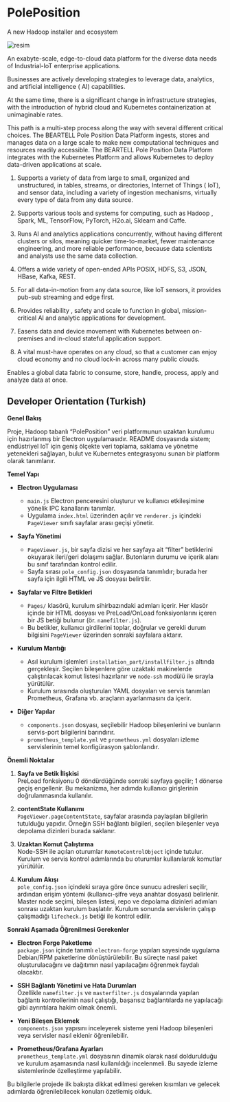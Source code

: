 # PolePosition
A new Hadoop installer and ecosystem

![resim](https://user-images.githubusercontent.com/870265/204732093-1ea33682-9eaa-451c-befd-f7cb7015ecf3.png)

An exabyte-scale, edge-to-cloud data platform for the diverse data needs of Industrial-IoT enterprise applications.

Businesses are actively developing strategies to leverage data, analytics, and artificial intelligence ( AI) capabilities.

At the same time, there is a significant change in infrastructure strategies, with the introduction of hybrid cloud and Kubernetes containerization at unimaginable rates.

This path is a multi-step process along the way with several different critical choices. The BEARTELL Pole Position Data Platform ingests, stores and manages data on a large scale to make new computational techniques and resources readily accessible. The BEARTELL Pole Position Data Platform integrates with the Kubernetes Platform and allows Kubernetes to deploy data-driven applications at scale.

1. Supports a variety of data from large to small, organized and unstructured, in tables, streams, or directories, Internet of Things ( IoT), and sensor data, including a variety of ingestion mechanisms, virtually every type of data from any data source.

2. Supports various tools and systems for computing, such as Hadoop , Spark, ML, TensorFlow, PyTorch, H2o.ai, Sklearn and Caffe.

3. Runs AI and analytics applications concurrently, without having different clusters or silos, meaning quicker time-to-market, fewer maintenance engineering, and more reliable performance, because data scientists and analysts use the same data collection.

4. Offers a wide variety of open-ended APIs POSIX, HDFS, S3, JSON, HBase, Kafka, REST.

5. For all data-in-motion from any data source, like IoT sensors, it provides pub-sub streaming and edge first.

6. Provides reliability , safety and scale to function in global, mission-critical AI and analytic applications for development.

7. Easens data and device movement with Kubernetes between on-premises and in-cloud stateful application support.

8. A vital must-have operates on any cloud, so that a customer can enjoy cloud economy and no cloud lock-in across many public clouds.

Enables a global data fabric to consume, store, handle, process, apply and analyze data at once.


## Developer Orientation (Turkish)

**Genel Bakış**

Proje, Hadoop tabanlı “PolePosition” veri platformunun uzaktan kurulumu için hazırlanmış bir Electron uygulamasıdır. README dosyasında sistem; endüstriyel IoT için geniş ölçekte veri toplama, saklama ve yönetme yetenekleri sağlayan, bulut ve Kubernetes entegrasyonu sunan bir platform olarak tanımlanır.  

**Temel Yapı**

- **Electron Uygulaması**  
  - `main.js` Electron penceresini oluşturur ve kullanıcı etkileşimine yönelik IPC kanallarını tanımlar.  
  - Uygulama `index.html` üzerinden açılır ve `renderer.js` içindeki `PageViewer` sınıfı sayfalar arası geçişi yönetir.

- **Sayfa Yönetimi**  
  - `PageViewer.js`, bir sayfa dizisi ve her sayfaya ait “filter” betiklerini okuyarak ileri/geri dolaşımı sağlar. Butonların durumu ve içerik alanı bu sınıf tarafından kontrol edilir.
  - Sayfa sırası `pole_config.json` dosyasında tanımlıdır; burada her sayfa için ilgili HTML ve JS dosyası belirtilir.

- **Sayfalar ve Filtre Betikleri**  
  - `Pages/` klasörü, kurulum sihirbazındaki adımları içerir. Her klasör içinde bir HTML dosyası ve PreLoad/OnLoad fonksiyonlarını içeren bir JS betiği bulunur (ör. `namefilter.js`).
  - Bu betikler, kullanıcı girdilerini toplar, doğrular ve gerekli durum bilgisini `PageViewer` üzerinden sonraki sayfalara aktarır.

- **Kurulum Mantığı**  
  - Asıl kurulum işlemleri `installation_part/installfilter.js` altında gerçekleşir. Seçilen bileşenlere göre uzaktaki makinelerde çalıştırılacak komut listesi hazırlanır ve `node-ssh` modülü ile sırayla yürütülür.
  - Kurulum sırasında oluşturulan YAML dosyaları ve servis tanımları Prometheus, Grafana vb. araçların ayarlanmasını da içerir.

- **Diğer Yapılar**  
  - `components.json` dosyası, seçilebilir Hadoop bileşenlerini ve bunların servis-port bilgilerini barındırır.
  - `prometheus_template.yml` ve `prometheus.yml` dosyaları izleme servislerinin temel konfigürasyon şablonlarıdır.

**Önemli Noktalar**

1. **Sayfa ve Betik İlişkisi**  
   PreLoad fonksiyonu 0 döndürdüğünde sonraki sayfaya geçilir; 1 dönerse geçiş engellenir. Bu mekanizma, her adımda kullanıcı girişlerinin doğrulanmasında kullanılır.

2. **contentState Kullanımı**  
   `PageViewer.pageContentState`, sayfalar arasında paylaşılan bilgilerin tutulduğu yapıdır. Örneğin SSH bağlantı bilgileri, seçilen bileşenler veya depolama dizinleri burada saklanır.

3. **Uzaktan Komut Çalıştırma**  
   Node-SSH ile açılan oturumlar `RemoteControlObject` içinde tutulur. Kurulum ve servis kontrol adımlarında bu oturumlar kullanılarak komutlar yürütülür.

4. **Kurulum Akışı**  
   `pole_config.json` içindeki sıraya göre önce sunucu adresleri seçilir, ardından erişim yöntemi (kullanıcı-şifre veya anahtar dosyası) belirlenir. Master node seçimi, bileşen listesi, repo ve depolama dizinleri adımları sonrası uzaktan kurulum başlatılır. Kurulum sonunda servislerin çalışıp çalışmadığı `lifecheck.js` betiği ile kontrol edilir.

**Sonraki Aşamada Öğrenilmesi Gerekenler**

- **Electron Forge Paketleme**  
  `package.json` içinde tanımlı `electron-forge` yapıları sayesinde uygulama Debian/RPM paketlerine dönüştürülebilir. Bu süreçte nasıl paket oluşturulacağını ve dağıtımın nasıl yapılacağını öğrenmek faydalı olacaktır.

- **SSH Bağlantı Yönetimi ve Hata Durumları**  
  Özellikle `namefilter.js` ve `masterfilter.js` dosyalarında yapılan bağlantı kontrollerinin nasıl çalıştığı, başarısız bağlantılarda ne yapılacağı gibi ayrıntılara hakim olmak önemli.

- **Yeni Bileşen Eklemek**  
  `components.json` yapısını inceleyerek sisteme yeni Hadoop bileşenleri veya servisler nasıl eklenir öğrenilebilir.

- **Prometheus/Grafana Ayarları**  
  `prometheus_template.yml` dosyasının dinamik olarak nasıl doldurulduğu ve kurulum aşamasında nasıl kullanıldığı incelenmeli. Bu sayede izleme sistemlerinde özelleştirme yapılabilir.

Bu bilgilerle projede ilk bakışta dikkat edilmesi gereken kısımları ve gelecek adımlarda öğrenilebilecek konuları özetlemiş olduk.

